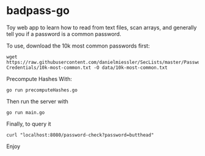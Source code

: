 # badpass-go

Toy web app to learn how to read from text files, scan arrays, and generally tell you if a password is a common password.

To use, download the 10k most common passwords first:

    wget https://raw.githubusercontent.com/danielmiessler/SecLists/master/Passwords/Common-Credentials/10k-most-common.txt -O data/10k-most-common.txt

Precompute Hashes With:

    go run precomputeHashes.go

Then run the server with

    go run main.go

Finally, to query it

    curl "localhost:8080/password-check?password=butthead"

Enjoy
